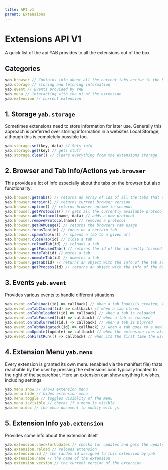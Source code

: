 ```yaml
---
title: API v1
parent: Extensions
---
```

# Extensions API V1
A quick list of the api YAB provides to all the extensions out of the box.

## Categories
```js
yab.browser // Contains info about all the current tabs active in the browser
yab.storage // storing and fetching information
yab.event // Events provided by YAB
yab.menu // interacting with the ui of the extension
yab.extension // current extension
```

## 1. Storage `yab.storage`
Sometimes extensions need to store information for later use. Generally this approach is preferred over storing information in a websites Local Storage, although this is completely possible too.
```js
yab.storage.set(key, data) // Sets info
yab.storage.get(key) // gets stuff
yab.storage.clear() // clears everything from the extensions storage
```

## 2. Browser and Tab Info/Actions `yab.browser`
This provides a lot of info especially about the tabs on the browser but also functionality:
```js
yab.browser.getTabs() // returns an array of ids of all the tabs that are currently open
yab.browser.version() // returns current browser version
yab.browser.uptime() // returns browser uptime in seconds
yab.browser.getProtocols() // gets all the currently available protocols and their info
yab.browser.addProtocol(name, data) // adds a new protocol
yab.browser.removeProtocol(name) // removes a protocol
yab.browser.getRAMUsage() // returns the browsers ram usage
yab.browser.focusTab(id) // focus on a certain tab
yab.browser.spawnTab(url) // spawns a tab to a given url
yab.browser.closeTab(id) // close a tab
yab.browser.reloadTab(id) // reloads a tab
yab.browser.getFocusedTab() // returns the id of the currently focused tab
yab.browser.muteTab(id) // mutes a tab
yab.browser.unmuteTab(id) // unmutes a tab
yab.browser.getTab(id) // returns an object with the info of the tab aswell as the document and much more
yab.browser.getProcess(id) // returns an object with the info of the backend process of a tab
```

## 3. Events `yab.event`
Provides various events to handle different situations
```js
yab.event.onTabLoad((id) => callback) // When a tab loads/is created, returns tab id
yab.event.onTabClosed((id) => callback) // when a tab closes
yab.event.onTabReloaded((id) => callback) // when a tab is reloaded
yab.event.onTabFocused((id) => callback) // when a tab is focused
yab.event.onTabBlurred((id,) => callback) // when a tab is blurred
yab.event.onTabNavigated((id) => callback) // when a tab goes to a new page
yab.event.onUpdate((update) => callback) // when the extension runs after being updated, returns update info
yab.event.onFirstRun(() => callback) // when its the first time the user runs this extension
```

## 4. Extension Menu `yab.menu`
Every extension is granted its own menu (enabled via the manifest file) thats reachable by the user by pressing the extensions icon typically located to the right of the seearchbar. Here an extension can show anything it wishes, including settings
```js
yab.menu.show // shows extension menu
yab.menu.hide // hides extension menu
yab.menu.toggle // toggles visiblity of the menu
yab.menu.isVisible // checks if a menu is visible
yab.menu.doc // the menu document to modify with js
```

## 5. Extension Info `yab.extension`
Provides some info about the extension itself
```js
yab.extension.checkForUpdates // checks for updates and gets the update. YAB should do this automatically though and this function will be deprecated soon
yab.extension.reload // reloads extension
yab.extension.id // the random id assigned to this extension by yab
yab.extension.name // the name of the extension
yab.extension.version // the current version of the extension
```

